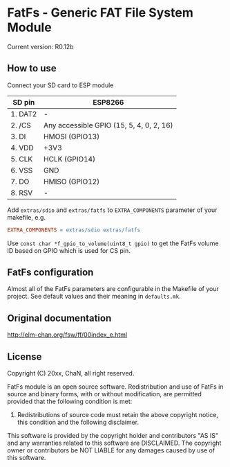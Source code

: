 # FatFs - Generic FAT File System Module

Current version: R0.12b

## How to use

Connect your SD card to ESP module

 SD pin |  ESP8266 
--------|------------
1. DAT2 |  -
2. /CS  | Any accessible GPIO (15, 5, 4, 0, 2, 16)
3. DI   | HMOSI (GPIO13)
4. VDD  | +3V3
5. CLK  | HCLK (GPIO14)
6. VSS  | GND
7. DO   | HMISO (GPIO12)
8. RSV  | - 

Add `extras/sdio` and `extras/fatfs` to `EXTRA_COMPONENTS` parameter of your
makefile, e.g.

```Makefile
EXTRA_COMPONENTS = extras/sdio extras/fatfs
```

Use `const char *f_gpio_to_volume(uint8_t gpio)` to get the FatFs volume ID
based on GPIO which is used for CS pin.

## FatFs configuration

Almost all of the FatFs parameters are configurable in the Makefile of your
project. See default values and their meaning in `defaults.mk`.

## Original documentation

http://elm-chan.org/fsw/ff/00index_e.html

## License

Copyright (C) 20xx, ChaN, all right reserved.

FatFs module is an open source software. Redistribution and use of FatFs in
source and binary forms, with or without modification, are permitted provided
that the following condition is met:

1. Redistributions of source code must retain the above copyright notice,
   this condition and the following disclaimer.

This software is provided by the copyright holder and contributors "AS IS"
and any warranties related to this software are DISCLAIMED.
The copyright owner or contributors be NOT LIABLE for any damages caused
by use of this software.


